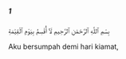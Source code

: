##### 1

<span class="ayah">بِسْمِ ٱللَّهِ ٱلرَّحْمَٰنِ ٱلرَّحِيمِ لَآ أُقْسِمُ بِيَوْمِ ٱلْقِيَٰمَةِ</span>

<span class="ayah_translation">Aku bersumpah demi hari kiamat,</span>
